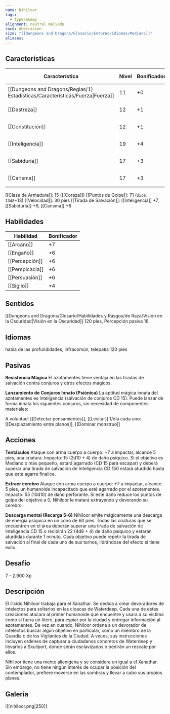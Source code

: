 ```yaml
---
name: Nihiloor
tags:
  - type/enemy
alignment: neutral malvado
race: Aberración
size: "[[Dungeons and Dragons/Glosario/Entorno/Idiomas/Mediano]]"
aliases: 
---
```


## Características

| Característica                                                                 | Nivel | Bonificador | Lanzar dado      |
| ------------------------------------------------------------------------------ | ----- | ----------- | ---------------- |
| [[Dungeons and Dragons/Reglas/1) Estadisticas/Características/Fuerza\|Fuerza]] | 11    | +0          | `dice: 1d20 + 0` |
| [[Destreza]]                                                                   | 12    | +1          | `dice: 1d20 + 0` |
| [[Constitución]]                                                               | 12    | +1          | `dice: 1d20 + 0` |
| [[Inteligencia]]                                                               | 19    | +4          | `dice: 1d20 + 0` |
| [[Sabiduría]]                                                                  | 17    | +3          | `dice: 1d20 + 0` |
| [[Carisma]]                                                                    | 17    | +3          | `dice: 1d20 + 0` |

[[Clase de Armadura]]: 15 ([[Coraza]])
[[Puntos de Golpe]]: 71 (`dice: 13d8`+13)
[[Velocidad]]: 30 pies
[[Tirada de Salvación]]: [[Inteligencia]] +7, [[Sabiduría]] +6, [[Carisma]] +6

## Habilidades

| Habilidad       | Bonificador |
| --------------- | ----------- |
| [[Arcano]]      | +7          |
| [[Engaño]]      | +6          |
| [[Percepción]]  | +6          |
| [[Perspicacia]] | +6          |
| [[Persuasión]]  | +6          |
| [[Sigilo]]      | +4          |

## Sentidos

[[Dungeons and Dragons/Glosario/Habilidades y Rasgos/de Raza/Visión en la Oscuridad|Visión en la Oscuridad]] 120 pies, 
Percepción pasiva 16

## Idiomas

habla de las profundidades, infracomún, telepatía
120 pies

## Pasivas

**Resistencia Mágica**
El azotamentes tiene ventaja en las tiradas de salvación contra conjuros y otros efectos mágicos.

**Lanzamiento de Conjuros Innato (Psiónica)**
La aptitud mágica innata del azotamentes es Inteligencia (salvación de conjuros CD 15). Puede lanzar de forma innata los siguientes conjuros, sin necesidad de componentes materiales:

A voluntad: [[Detectar pensamientos]], [[Levitar]]
1/día cada uno: [[Desplazamiento entre planos]], [[Dominar monstruo]]


## Acciones

**Tentáculos** 
Ataque con arma cuerpo a cuerpo: +7 a impactar, alcance 5 pies, una criatura. 
Impacto: 15 (2d10 + 4) de daño psíquico. Si el objetivo es Mediano o más pequeño, estará
agarrado (CD 15 para escapar) y deberá superar una tirada de salvación de Inteligencia CD 150 estará aturdido hasta que este agarre finalice.

**Extraer cerebro**
Ataque con arma cuerpo a cuerpo: +7 a impactar, alcance 5 pies, un humanoide incapacitado que esté agarrado por el azotamentes. 
Impacto: 55 (10d10) de daño perforante. Si este daño reduce los puntos de golpe del objetivo a 0, Nihiloor le matará extrayendo y devorando su cerebro.

**Descarga mental (Recarga 5-6)**
Nihiloor emite mágicamente una descarga de energía psíquica en un cono de 60 pies. Todas las criaturas que se encuentren en el área deberán superar una tirada de salvación de Inteligencia CD 15 o recibirán 22 (4d8 + 4) de daño psíquico y estarán aturdidas durante 1 minuto. Cada objetivo puede repetir la tirada de salvación al final de cada uno de sus turnos, librándose del efecto si tiene éxito.

## Desafío

7 - 2.900 Xp

## Descripción

El ílicido Nihiloor trabaja para el Xanathar. Se dedica a crear devoradores de intelectos para soltarlos en las cloacas de Waterdeep. Cada una de estas creaciones atacara al primer humanoide que encuentre y usara a su victima como si fuera un títere, para espiar por la ciudad y entregar información al azotamentes. De vez en cuando, Nihiloor ordena a un devorador de intelectos buscar algún objetivo en particular, como un miembro de la Guardia o de los Vigilantes de la Ciudad. A veces, sus instrucciones incluyen ordenes de capturar a ciudadanos concretos de Waterdeep y llevarlos a Skullport, donde serán esclavizados o pedirán un rescate por ellos.

Nihiloor tiene una mente alienígena y se considera un igual a el Xanathar. Sin embargo, no tiene ningún interés de ocupar la posición del contemplador, prefiere moverse en las sombras y llevar a cabo sus propios planes.

## Galería


![[nihiloor.png|250]]